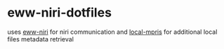 # eww-niri-dotfiles

uses [eww-niri](https://github.com/justjakka/eww-niri) for niri communication 
and [local-mpris](https://github.com/justjakka/local-mpris) for additional local files metadata retrieval
